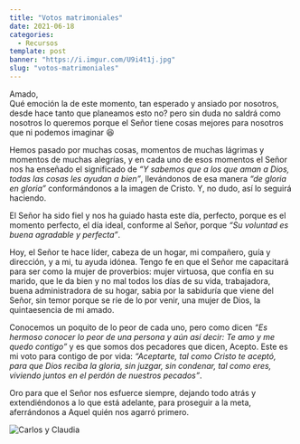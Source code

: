 ```yaml
---
title: "Votos matrimoniales"
date: 2021-06-18
categories:
  - Recursos
template: post
banner: "https://i.imgur.com/U9i4t1j.jpg"
slug: "votos-matrimoniales"
---
```


Amado,<br>
Qué emoción la de este momento, tan esperado y ansiado por nosotros, desde hace tanto que planeamos esto no? pero sin duda no saldrá como nosotros lo queremos porque el Señor tiene cosas mejores para nosotros que ni podemos imaginar 😆

Hemos pasado por muchas cosas, momentos de muchas lágrimas y momentos de muchas alegrías, y en cada uno de esos momentos el Señor nos ha enseñado el significado de *“Y sabemos que a los que aman a Dios, todas las cosas les ayudan a bien”*, llevándonos de esa manera *“de gloria en gloria”* conformándonos a la imagen de Cristo. Y, no dudo, así lo seguirá haciendo. 

El Señor ha sido fiel y nos ha guiado hasta este día, perfecto, porque es el momento perfecto, el día ideal, conforme al Señor, porque *“Su voluntad es buena agradable y perfecta”*.

Hoy, el Señor te hace líder, cabeza de un hogar, mi compañero, guía y dirección, y a mi, tu ayuda idónea. Tengo fe en que el Señor me capacitará para ser como la mujer de proverbios: mujer virtuosa, que confía en su marido, que le da bien y no mal todos los días de su vida, trabajadora, buena administradora de su hogar, sabia por la sabiduría que viene del Señor, sin temor porque se ríe de lo por venir, una mujer de Dios, la quintaesencia de mi amado.

Conocemos un poquito de lo peor de cada uno, pero como dicen *“Es hermoso conocer lo peor de una persona y aún así decir: Te amo y me quedo contigo”* y es que somos dos pecadores que dicen, Acepto. Este es mi voto para contigo de por vida:  *“Aceptarte, tal como Cristo te aceptó, para que Dios reciba la gloria, sin juzgar, sin condenar, tal como eres, viviendo juntos en el perdón de nuestros pecados”*.

Oro para que el Señor nos esfuerce siempre, dejando todo atrás y extendiéndonos a lo que está adelante, para proseguir a la meta, aferrándonos a Aquel quién nos agarró primero.

![Carlos y Claudia](https://i.imgur.com/U9i4t1j.jpg)